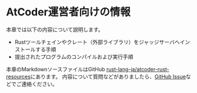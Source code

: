 <!-- -*- coding:utf-8-unix -*- -->

# AtCoder運営者向けの情報

本章では以下の内容について説明します。

- Rustツールチェインやクレート（外部ライブラリ）をジャッジサーバへインストールする手順
- 提出されたプログラムのコンパイルおよび実行手順

本章のMarkdownソースファイルはGitHub [rust-lang-ja/atcoder-rust-resources][gh]にあります。
内容について質問などがありましたら、[GitHub Issue][gh-issue]などでご連絡ください。

[gh]: https://github.com/rust-lang-ja/atcoder-rust-resources
[gh-issue]: https://github.com/rust-lang-ja/atcoder-rust-resources/issues
